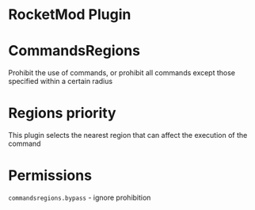 # RocketMod Plugin

# CommandsRegions
 Prohibit the use of commands, or prohibit all commands except those specified within a certain radius

# Regions priority
 This plugin selects the nearest region that can affect the execution of the command

# Permissions
 `commandsregions.bypass` - ignore prohibition